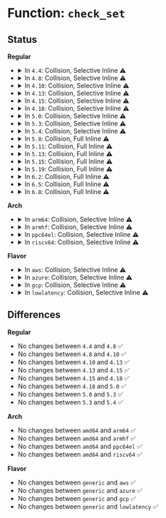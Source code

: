 # Function: <code>check_set</code>

## Status
<b>Regular</b>
<ul>
<li>
<details>
<summary>In <code>4.4</code>: Collision, Selective Inline ⚠️</summary>

```c
int check_set(const char **dest, char *src, char *name);
```

**Collision:** Static-Static Collision

**Inline:** Selective

**Transformation:** False

**Instances:**

```
In lib/dynamic_debug.c (ffffffff814146b5)
Location: lib/dynamic_debug.c:283
Inline: True
Inline callers:
  - lib/dynamic_debug.c:ddebug_exec_query
  - lib/dynamic_debug.c:ddebug_exec_query
  - lib/dynamic_debug.c:ddebug_exec_query
  - lib/dynamic_debug.c:ddebug_exec_query
```
```
In drivers/scsi/scsi_sysfs.c (ffffffff815b55f0)
Location: drivers/scsi/scsi_sysfs.c:83
Inline: True
Direct callers:
  - drivers/scsi/scsi_sysfs.c:store_scan
  - drivers/scsi/scsi_sysfs.c:store_scan
  - drivers/scsi/scsi_sysfs.c:store_scan
```
**Symbols:**

```
ffffffff815b55f0-ffffffff815b5672: check_set (STB_LOCAL)
```
</details>
</li>
<li>
<details>
<summary>In <code>4.8</code>: Collision, Selective Inline ⚠️</summary>

```c
int check_set(const char **dest, char *src, char *name);
```

**Collision:** Static-Static Collision

**Inline:** Selective

**Transformation:** False

**Instances:**

```
In lib/dynamic_debug.c (ffffffff8145c3c6)
Location: lib/dynamic_debug.c:290
Inline: True
Inline callers:
  - lib/dynamic_debug.c:ddebug_exec_query
  - lib/dynamic_debug.c:ddebug_exec_query
  - lib/dynamic_debug.c:ddebug_exec_query
  - lib/dynamic_debug.c:ddebug_exec_query
```
```
In drivers/scsi/scsi_sysfs.c (ffffffff8160dd10)
Location: drivers/scsi/scsi_sysfs.c:113
Inline: True
Direct callers:
  - drivers/scsi/scsi_sysfs.c:store_scan
  - drivers/scsi/scsi_sysfs.c:store_scan
  - drivers/scsi/scsi_sysfs.c:store_scan
```
**Symbols:**

```
ffffffff8160dd10-ffffffff8160dd92: check_set (STB_LOCAL)
```
</details>
</li>
<li>
<details>
<summary>In <code>4.10</code>: Collision, Selective Inline ⚠️</summary>

```c
int check_set(const char **dest, char *src, char *name);
```

**Collision:** Static-Static Collision

**Inline:** Selective

**Transformation:** False

**Instances:**

```
In lib/dynamic_debug.c (ffffffff8147aeb6)
Location: lib/dynamic_debug.c:290
Inline: True
Inline callers:
  - lib/dynamic_debug.c:ddebug_exec_query
  - lib/dynamic_debug.c:ddebug_exec_query
  - lib/dynamic_debug.c:ddebug_exec_query
  - lib/dynamic_debug.c:ddebug_exec_query
```
```
In drivers/scsi/scsi_sysfs.c (ffffffff8163d5b0)
Location: drivers/scsi/scsi_sysfs.c:113
Inline: True
Direct callers:
  - drivers/scsi/scsi_sysfs.c:store_scan
  - drivers/scsi/scsi_sysfs.c:store_scan
  - drivers/scsi/scsi_sysfs.c:store_scan
```
**Symbols:**

```
ffffffff8163d5b0-ffffffff8163d632: check_set (STB_LOCAL)
```
</details>
</li>
<li>
<details>
<summary>In <code>4.13</code>: Collision, Selective Inline ⚠️</summary>

```c
int check_set(const char **dest, char *src, char *name);
```

**Collision:** Static-Static Collision

**Inline:** Selective

**Transformation:** False

**Instances:**

```
In lib/dynamic_debug.c (ffffffff814841a9)
Location: lib/dynamic_debug.c:290
Inline: True
Inline callers:
  - lib/dynamic_debug.c:ddebug_exec_query
  - lib/dynamic_debug.c:ddebug_exec_query
  - lib/dynamic_debug.c:ddebug_exec_query
  - lib/dynamic_debug.c:ddebug_exec_query
```
```
In drivers/scsi/scsi_sysfs.c (ffffffff81652010)
Location: drivers/scsi/scsi_sysfs.c:113
Inline: True
Direct callers:
  - drivers/scsi/scsi_sysfs.c:store_scan
  - drivers/scsi/scsi_sysfs.c:store_scan
  - drivers/scsi/scsi_sysfs.c:store_scan
```
**Symbols:**

```
ffffffff81652010-ffffffff81652092: check_set (STB_LOCAL)
```
</details>
</li>
<li>
<details>
<summary>In <code>4.15</code>: Collision, Selective Inline ⚠️</summary>

```c
int check_set(const char **dest, char *src, char *name);
```

**Collision:** Static-Static Collision

**Inline:** Selective

**Transformation:** False

**Instances:**

```
In lib/dynamic_debug.c (ffffffff814c01e9)
Location: lib/dynamic_debug.c:290
Inline: True
Inline callers:
  - lib/dynamic_debug.c:ddebug_exec_query
  - lib/dynamic_debug.c:ddebug_exec_query
  - lib/dynamic_debug.c:ddebug_exec_query
  - lib/dynamic_debug.c:ddebug_exec_query
```
```
In drivers/scsi/scsi_sysfs.c (ffffffff816bb430)
Location: drivers/scsi/scsi_sysfs.c:114
Inline: True
Direct callers:
  - drivers/scsi/scsi_sysfs.c:store_scan
  - drivers/scsi/scsi_sysfs.c:store_scan
  - drivers/scsi/scsi_sysfs.c:store_scan
```
**Symbols:**

```
ffffffff816bb430-ffffffff816bb4b2: check_set (STB_LOCAL)
```
</details>
</li>
<li>
<details>
<summary>In <code>4.18</code>: Collision, Selective Inline ⚠️</summary>

```c
int check_set(const char **dest, char *src, char *name);
```

**Collision:** Static-Static Collision

**Inline:** Selective

**Transformation:** False

**Instances:**

```
In lib/dynamic_debug.c (ffffffff814f1253)
Location: lib/dynamic_debug.c:290
Inline: True
Inline callers:
  - lib/dynamic_debug.c:ddebug_exec_query
  - lib/dynamic_debug.c:ddebug_exec_query
  - lib/dynamic_debug.c:ddebug_exec_query
  - lib/dynamic_debug.c:ddebug_exec_query
```
```
In drivers/scsi/scsi_sysfs.c (ffffffff816f7840)
Location: drivers/scsi/scsi_sysfs.c:114
Inline: True
Direct callers:
  - drivers/scsi/scsi_sysfs.c:store_scan
  - drivers/scsi/scsi_sysfs.c:store_scan
  - drivers/scsi/scsi_sysfs.c:store_scan
```
**Symbols:**

```
ffffffff816f7840-ffffffff816f78bf: check_set (STB_LOCAL)
```
</details>
</li>
<li>
<details>
<summary>In <code>5.0</code>: Collision, Selective Inline ⚠️</summary>

```c
int check_set(const char **dest, char *src, char *name);
```

**Collision:** Static-Static Collision

**Inline:** Selective

**Transformation:** False

**Instances:**

```
In lib/dynamic_debug.c (ffffffff81504f90)
Location: lib/dynamic_debug.c:290
Inline: True
Inline callers:
  - lib/dynamic_debug.c:ddebug_exec_query
  - lib/dynamic_debug.c:ddebug_exec_query
  - lib/dynamic_debug.c:ddebug_exec_query
  - lib/dynamic_debug.c:ddebug_exec_query
```
```
In drivers/scsi/scsi_sysfs.c (ffffffff8171a210)
Location: drivers/scsi/scsi_sysfs.c:114
Inline: True
Direct callers:
  - drivers/scsi/scsi_sysfs.c:store_scan
  - drivers/scsi/scsi_sysfs.c:store_scan
  - drivers/scsi/scsi_sysfs.c:store_scan
```
**Symbols:**

```
ffffffff8171a210-ffffffff8171a28f: check_set (STB_LOCAL)
```
</details>
</li>
<li>
<details>
<summary>In <code>5.3</code>: Collision, Selective Inline ⚠️</summary>

```c
int check_set(const char **dest, char *src, char *name);
```

**Collision:** Static-Static Collision

**Inline:** Selective

**Transformation:** False

**Instances:**

```
In lib/dynamic_debug.c (ffffffff81532fce)
Location: lib/dynamic_debug.c:292
Inline: True
Inline callers:
  - lib/dynamic_debug.c:ddebug_exec_query
  - lib/dynamic_debug.c:ddebug_exec_query
  - lib/dynamic_debug.c:ddebug_exec_query
  - lib/dynamic_debug.c:ddebug_exec_query
```
```
In drivers/scsi/scsi_sysfs.c (ffffffff81755930)
Location: drivers/scsi/scsi_sysfs.c:115
Inline: True
Direct callers:
  - drivers/scsi/scsi_sysfs.c:store_scan
  - drivers/scsi/scsi_sysfs.c:store_scan
  - drivers/scsi/scsi_sysfs.c:store_scan
```
**Symbols:**

```
ffffffff81755930-ffffffff8175599f: check_set (STB_LOCAL)
```
</details>
</li>
<li>
<details>
<summary>In <code>5.4</code>: Collision, Selective Inline ⚠️</summary>

```c
int check_set(const char **dest, char *src, char *name);
```

**Collision:** Static-Static Collision

**Inline:** Selective

**Transformation:** False

**Instances:**

```
In lib/dynamic_debug.c (ffffffff81553e0e)
Location: lib/dynamic_debug.c:292
Inline: True
Inline callers:
  - lib/dynamic_debug.c:ddebug_exec_query
  - lib/dynamic_debug.c:ddebug_exec_query
  - lib/dynamic_debug.c:ddebug_exec_query
  - lib/dynamic_debug.c:ddebug_exec_query
```
```
In drivers/scsi/scsi_sysfs.c (ffffffff81779bb0)
Location: drivers/scsi/scsi_sysfs.c:115
Inline: True
Direct callers:
  - drivers/scsi/scsi_sysfs.c:store_scan
  - drivers/scsi/scsi_sysfs.c:store_scan
  - drivers/scsi/scsi_sysfs.c:store_scan
```
**Symbols:**

```
ffffffff81779bb0-ffffffff81779c1f: check_set (STB_LOCAL)
```
</details>
</li>
<li>
<details>
<summary>In <code>5.8</code>: Collision, Full Inline ⚠️</summary>

**Collision:** Static-Static Collision

**Inline:** Full

**Transformation:** False

**Instances:**

```
In lib/dynamic_debug.c (ffffffff815dd413)
Location: lib/dynamic_debug.c:291
Inline: True
Inline callers:
  - lib/dynamic_debug.c:ddebug_parse_query
  - lib/dynamic_debug.c:ddebug_parse_query
  - lib/dynamic_debug.c:ddebug_parse_query
  - lib/dynamic_debug.c:ddebug_parse_query
```
```
In drivers/scsi/scsi_sysfs.c (ffffffff8183cc9c)
Location: drivers/scsi/scsi_sysfs.c:115
Inline: True
Inline callers:
  - drivers/scsi/scsi_sysfs.c:scsi_scan
  - drivers/scsi/scsi_sysfs.c:scsi_scan
  - drivers/scsi/scsi_sysfs.c:scsi_scan
  - drivers/scsi/scsi_sysfs.c:scsi_scan
  - drivers/scsi/scsi_sysfs.c:scsi_scan
  - drivers/scsi/scsi_sysfs.c:scsi_scan
```
</details>
</li>
<li>
<details>
<summary>In <code>5.11</code>: Collision, Full Inline ⚠️</summary>

**Collision:** Static-Static Collision

**Inline:** Full

**Transformation:** False

**Instances:**

```
In lib/dynamic_debug.c (ffffffff815faf7d)
Location: lib/dynamic_debug.c:341
Inline: True
Inline callers:
  - lib/dynamic_debug.c:ddebug_parse_query
  - lib/dynamic_debug.c:ddebug_parse_query
  - lib/dynamic_debug.c:ddebug_parse_query
  - lib/dynamic_debug.c:ddebug_parse_query
  - lib/dynamic_debug.c:ddebug_parse_query
```
```
In drivers/scsi/scsi_sysfs.c (ffffffff8184d49c)
Location: drivers/scsi/scsi_sysfs.c:115
Inline: True
Inline callers:
  - drivers/scsi/scsi_sysfs.c:scsi_scan
  - drivers/scsi/scsi_sysfs.c:scsi_scan
  - drivers/scsi/scsi_sysfs.c:scsi_scan
  - drivers/scsi/scsi_sysfs.c:scsi_scan
  - drivers/scsi/scsi_sysfs.c:scsi_scan
  - drivers/scsi/scsi_sysfs.c:scsi_scan
```
</details>
</li>
<li>
<details>
<summary>In <code>5.13</code>: Collision, Full Inline ⚠️</summary>

**Collision:** Static-Static Collision

**Inline:** Full

**Transformation:** False

**Instances:**

```
In lib/dynamic_debug.c (ffffffff815ddc04)
Location: lib/dynamic_debug.c:341
Inline: True
Inline callers:
  - lib/dynamic_debug.c:ddebug_parse_query
  - lib/dynamic_debug.c:ddebug_parse_query
  - lib/dynamic_debug.c:ddebug_parse_query
  - lib/dynamic_debug.c:ddebug_parse_query
  - lib/dynamic_debug.c:ddebug_parse_query
```
```
In drivers/scsi/scsi_sysfs.c (ffffffff8183096f)
Location: drivers/scsi/scsi_sysfs.c:115
Inline: True
Inline callers:
  - drivers/scsi/scsi_sysfs.c:store_scan
  - drivers/scsi/scsi_sysfs.c:store_scan
  - drivers/scsi/scsi_sysfs.c:store_scan
  - drivers/scsi/scsi_sysfs.c:store_scan
  - drivers/scsi/scsi_sysfs.c:store_scan
  - drivers/scsi/scsi_sysfs.c:store_scan
```
</details>
</li>
<li>
<details>
<summary>In <code>5.15</code>: Collision, Full Inline ⚠️</summary>

**Collision:** Static-Static Collision

**Inline:** Full

**Transformation:** False

**Instances:**

```
In lib/dynamic_debug.c (ffffffff81649064)
Location: lib/dynamic_debug.c:341
Inline: True
Inline callers:
  - lib/dynamic_debug.c:ddebug_parse_query
  - lib/dynamic_debug.c:ddebug_parse_query
  - lib/dynamic_debug.c:ddebug_parse_query
  - lib/dynamic_debug.c:ddebug_parse_query
  - lib/dynamic_debug.c:ddebug_parse_query
```
```
In drivers/scsi/scsi_sysfs.c (ffffffff818bc93f)
Location: drivers/scsi/scsi_sysfs.c:116
Inline: True
Inline callers:
  - drivers/scsi/scsi_sysfs.c:store_scan
  - drivers/scsi/scsi_sysfs.c:store_scan
  - drivers/scsi/scsi_sysfs.c:store_scan
  - drivers/scsi/scsi_sysfs.c:store_scan
  - drivers/scsi/scsi_sysfs.c:store_scan
  - drivers/scsi/scsi_sysfs.c:store_scan
```
</details>
</li>
<li>
<details>
<summary>In <code>5.19</code>: Collision, Full Inline ⚠️</summary>

**Collision:** Static-Static Collision

**Inline:** Full

**Transformation:** False

**Instances:**

```
In lib/dynamic_debug.c (ffffffff8175fd37)
Location: lib/dynamic_debug.c:345
Inline: True
Inline callers:
  - lib/dynamic_debug.c:ddebug_parse_query
  - lib/dynamic_debug.c:ddebug_parse_query
  - lib/dynamic_debug.c:ddebug_parse_query
  - lib/dynamic_debug.c:ddebug_parse_query
  - lib/dynamic_debug.c:ddebug_parse_query
```
```
In drivers/scsi/scsi_sysfs.c (ffffffff81a08b0f)
Location: drivers/scsi/scsi_sysfs.c:116
Inline: True
Inline callers:
  - drivers/scsi/scsi_sysfs.c:store_scan
  - drivers/scsi/scsi_sysfs.c:store_scan
  - drivers/scsi/scsi_sysfs.c:store_scan
```
</details>
</li>
<li>
<details>
<summary>In <code>6.2</code>: Collision, Full Inline ⚠️</summary>

**Collision:** Static-Static Collision

**Inline:** Full

**Transformation:** False

**Instances:**

```
In lib/dynamic_debug.c (ffffffff8188da51)
Location: lib/dynamic_debug.c:383
Inline: True
Inline callers:
  - lib/dynamic_debug.c:ddebug_parse_query
  - lib/dynamic_debug.c:ddebug_parse_query
  - lib/dynamic_debug.c:ddebug_parse_query
  - lib/dynamic_debug.c:ddebug_parse_query
  - lib/dynamic_debug.c:ddebug_parse_query
  - lib/dynamic_debug.c:ddebug_parse_query
```
```
In drivers/scsi/scsi_sysfs.c (ffffffff81b87e8f)
Location: drivers/scsi/scsi_sysfs.c:116
Inline: True
Inline callers:
  - drivers/scsi/scsi_sysfs.c:store_scan
  - drivers/scsi/scsi_sysfs.c:store_scan
  - drivers/scsi/scsi_sysfs.c:store_scan
```
</details>
</li>
<li>
<details>
<summary>In <code>6.5</code>: Collision, Full Inline ⚠️</summary>

**Collision:** Static-Static Collision

**Inline:** Full

**Transformation:** False

**Instances:**

```
In lib/dynamic_debug.c (ffffffff818cffd1)
Location: lib/dynamic_debug.c:383
Inline: True
Inline callers:
  - lib/dynamic_debug.c:ddebug_parse_query
  - lib/dynamic_debug.c:ddebug_parse_query
  - lib/dynamic_debug.c:ddebug_parse_query
  - lib/dynamic_debug.c:ddebug_parse_query
  - lib/dynamic_debug.c:ddebug_parse_query
  - lib/dynamic_debug.c:ddebug_parse_query
```
```
In drivers/scsi/scsi_sysfs.c (ffffffff81bdbd7f)
Location: drivers/scsi/scsi_sysfs.c:116
Inline: True
Inline callers:
  - drivers/scsi/scsi_sysfs.c:store_scan
  - drivers/scsi/scsi_sysfs.c:store_scan
  - drivers/scsi/scsi_sysfs.c:store_scan
```
</details>
</li>
<li>
<details>
<summary>In <code>6.8</code>: Collision, Full Inline ⚠️</summary>

**Collision:** Static-Static Collision

**Inline:** Full

**Transformation:** False

**Instances:**

```
In lib/dynamic_debug.c (ffffffff81921fb1)
Location: lib/dynamic_debug.c:384
Inline: True
Inline callers:
  - lib/dynamic_debug.c:ddebug_parse_query
  - lib/dynamic_debug.c:ddebug_parse_query
  - lib/dynamic_debug.c:ddebug_parse_query
  - lib/dynamic_debug.c:ddebug_parse_query
  - lib/dynamic_debug.c:ddebug_parse_query
  - lib/dynamic_debug.c:ddebug_parse_query
```
```
In drivers/scsi/scsi_sysfs.c (ffffffff81c30aaf)
Location: drivers/scsi/scsi_sysfs.c:116
Inline: True
Inline callers:
  - drivers/scsi/scsi_sysfs.c:store_scan
  - drivers/scsi/scsi_sysfs.c:store_scan
  - drivers/scsi/scsi_sysfs.c:store_scan
```
</details>
</li>
</ul>
<b>Arch</b>
<ul>
<li>
<details>
<summary>In <code>arm64</code>: Collision, Selective Inline ⚠️</summary>

```c
int check_set(const char **dest, char *src, char *name);
```

**Collision:** Static-Static Collision

**Inline:** Selective

**Transformation:** False

**Instances:**

```
In lib/dynamic_debug.c (ffff80001066030c)
Location: lib/dynamic_debug.c:292
Inline: True
Inline callers:
  - lib/dynamic_debug.c:ddebug_exec_query
  - lib/dynamic_debug.c:ddebug_exec_query
  - lib/dynamic_debug.c:ddebug_exec_query
  - lib/dynamic_debug.c:ddebug_exec_query
```
```
In drivers/scsi/scsi_sysfs.c (ffff80001097ea50)
Location: drivers/scsi/scsi_sysfs.c:115
Inline: True
Direct callers:
  - drivers/scsi/scsi_sysfs.c:store_scan
  - drivers/scsi/scsi_sysfs.c:store_scan
  - drivers/scsi/scsi_sysfs.c:store_scan
```
**Symbols:**

```
ffff80001097ea50-ffff80001097eaec: check_set (STB_LOCAL)
```
</details>
</li>
<li>
<details>
<summary>In <code>armhf</code>: Collision, Selective Inline ⚠️</summary>

```c
int check_set(const char **dest, char *src, char *name);
```

**Collision:** Static-Static Collision

**Inline:** Selective

**Transformation:** False

**Instances:**

```
In lib/dynamic_debug.c (c08094cc)
Location: lib/dynamic_debug.c:292
Inline: True
Inline callers:
  - lib/dynamic_debug.c:ddebug_exec_queries
  - lib/dynamic_debug.c:ddebug_exec_queries
  - lib/dynamic_debug.c:ddebug_exec_queries
  - lib/dynamic_debug.c:ddebug_exec_queries
```
```
In drivers/scsi/scsi_sysfs.c (c0a52064)
Location: drivers/scsi/scsi_sysfs.c:115
Inline: True
Direct callers:
  - drivers/scsi/scsi_sysfs.c:store_scan
  - drivers/scsi/scsi_sysfs.c:store_scan
  - drivers/scsi/scsi_sysfs.c:store_scan
```
**Symbols:**

```
c0a52064-c0a52104: check_set (STB_LOCAL)
```
</details>
</li>
<li>
<details>
<summary>In <code>ppc64el</code>: Collision, Selective Inline ⚠️</summary>

```c
int check_set(const char **dest, char *src, char *name);
```

**Collision:** Static-Static Collision

**Inline:** Selective

**Transformation:** False

**Instances:**

```
In lib/dynamic_debug.c (c000000000813728)
Location: lib/dynamic_debug.c:292
Inline: True
Inline callers:
  - lib/dynamic_debug.c:ddebug_exec_query
  - lib/dynamic_debug.c:ddebug_exec_query
  - lib/dynamic_debug.c:ddebug_exec_query
  - lib/dynamic_debug.c:ddebug_exec_query
```
```
In drivers/scsi/scsi_sysfs.c (c000000000a3ab20)
Location: drivers/scsi/scsi_sysfs.c:115
Inline: True
Direct callers:
  - drivers/scsi/scsi_sysfs.c:store_scan
  - drivers/scsi/scsi_sysfs.c:store_scan
  - drivers/scsi/scsi_sysfs.c:store_scan
```
**Symbols:**

```
c000000000a3ab20-c000000000a3abe0: check_set (STB_LOCAL)
```
</details>
</li>
<li>
<details>
<summary>In <code>riscv64</code>: Collision, Selective Inline ⚠️</summary>

```c
int check_set(const char **dest, char *src, char *name);
```

**Collision:** Static-Static Collision

**Inline:** Selective

**Transformation:** False

**Instances:**

```
In lib/dynamic_debug.c (ffffffe00048d074)
Location: lib/dynamic_debug.c:292
Inline: True
Inline callers:
  - lib/dynamic_debug.c:ddebug_exec_query
  - lib/dynamic_debug.c:ddebug_exec_query
  - lib/dynamic_debug.c:ddebug_exec_query
  - lib/dynamic_debug.c:ddebug_exec_query
```
```
In drivers/scsi/scsi_sysfs.c (ffffffe0005e5508)
Location: drivers/scsi/scsi_sysfs.c:115
Inline: True
Direct callers:
  - drivers/scsi/scsi_sysfs.c:store_scan
  - drivers/scsi/scsi_sysfs.c:store_scan
  - drivers/scsi/scsi_sysfs.c:store_scan
```
**Symbols:**

```
ffffffe0005e5508-ffffffe0005e5570: check_set (STB_LOCAL)
```
</details>
</li>
</ul>
<b>Flavor</b>
<ul>
<li>
<details>
<summary>In <code>aws</code>: Collision, Selective Inline ⚠️</summary>

```c
int check_set(const char **dest, char *src, char *name);
```

**Collision:** Static-Static Collision

**Inline:** Selective

**Transformation:** False

**Instances:**

```
In lib/dynamic_debug.c (ffffffff8154c3ee)
Location: lib/dynamic_debug.c:292
Inline: True
Inline callers:
  - lib/dynamic_debug.c:ddebug_exec_query
  - lib/dynamic_debug.c:ddebug_exec_query
  - lib/dynamic_debug.c:ddebug_exec_query
  - lib/dynamic_debug.c:ddebug_exec_query
```
```
In drivers/scsi/scsi_sysfs.c (ffffffff8172e2a0)
Location: drivers/scsi/scsi_sysfs.c:115
Inline: True
Direct callers:
  - drivers/scsi/scsi_sysfs.c:store_scan
  - drivers/scsi/scsi_sysfs.c:store_scan
  - drivers/scsi/scsi_sysfs.c:store_scan
```
**Symbols:**

```
ffffffff8172e2a0-ffffffff8172e30f: check_set (STB_LOCAL)
```
</details>
</li>
<li>
<details>
<summary>In <code>azure</code>: Collision, Selective Inline ⚠️</summary>

```c
int check_set(const char **dest, char *src, char *name);
```

**Collision:** Static-Static Collision

**Inline:** Selective

**Transformation:** False

**Instances:**

```
In lib/dynamic_debug.c (ffffffff8153c6ce)
Location: lib/dynamic_debug.c:292
Inline: True
Inline callers:
  - lib/dynamic_debug.c:ddebug_exec_query
  - lib/dynamic_debug.c:ddebug_exec_query
  - lib/dynamic_debug.c:ddebug_exec_query
  - lib/dynamic_debug.c:ddebug_exec_query
```
```
In drivers/scsi/scsi_sysfs.c (ffffffff817076c0)
Location: drivers/scsi/scsi_sysfs.c:115
Inline: True
Direct callers:
  - drivers/scsi/scsi_sysfs.c:store_scan
  - drivers/scsi/scsi_sysfs.c:store_scan
  - drivers/scsi/scsi_sysfs.c:store_scan
```
**Symbols:**

```
ffffffff817076c0-ffffffff8170772f: check_set (STB_LOCAL)
```
</details>
</li>
<li>
<details>
<summary>In <code>gcp</code>: Collision, Selective Inline ⚠️</summary>

```c
int check_set(const char **dest, char *src, char *name);
```

**Collision:** Static-Static Collision

**Inline:** Selective

**Transformation:** False

**Instances:**

```
In lib/dynamic_debug.c (ffffffff8154812e)
Location: lib/dynamic_debug.c:292
Inline: True
Inline callers:
  - lib/dynamic_debug.c:ddebug_exec_query
  - lib/dynamic_debug.c:ddebug_exec_query
  - lib/dynamic_debug.c:ddebug_exec_query
  - lib/dynamic_debug.c:ddebug_exec_query
```
```
In drivers/scsi/scsi_sysfs.c (ffffffff8176d070)
Location: drivers/scsi/scsi_sysfs.c:115
Inline: True
Direct callers:
  - drivers/scsi/scsi_sysfs.c:store_scan
  - drivers/scsi/scsi_sysfs.c:store_scan
  - drivers/scsi/scsi_sysfs.c:store_scan
```
**Symbols:**

```
ffffffff8176d070-ffffffff8176d0df: check_set (STB_LOCAL)
```
</details>
</li>
<li>
<details>
<summary>In <code>lowlatency</code>: Collision, Selective Inline ⚠️</summary>

```c
int check_set(const char **dest, char *src, char *name);
```

**Collision:** Static-Static Collision

**Inline:** Selective

**Transformation:** False

**Instances:**

```
In lib/dynamic_debug.c (ffffffff81561f7e)
Location: lib/dynamic_debug.c:292
Inline: True
Inline callers:
  - lib/dynamic_debug.c:ddebug_exec_query
  - lib/dynamic_debug.c:ddebug_exec_query
  - lib/dynamic_debug.c:ddebug_exec_query
  - lib/dynamic_debug.c:ddebug_exec_query
```
```
In drivers/scsi/scsi_sysfs.c (ffffffff81788810)
Location: drivers/scsi/scsi_sysfs.c:115
Inline: True
Direct callers:
  - drivers/scsi/scsi_sysfs.c:store_scan
  - drivers/scsi/scsi_sysfs.c:store_scan
  - drivers/scsi/scsi_sysfs.c:store_scan
```
**Symbols:**

```
ffffffff81788810-ffffffff8178887f: check_set (STB_LOCAL)
```
</details>
</li>
</ul>

## Differences
<b>Regular</b>
<ul>
<li>
No changes between <code>4.4</code> and <code>4.8</code> ✅
</li>
<li>
No changes between <code>4.8</code> and <code>4.10</code> ✅
</li>
<li>
No changes between <code>4.10</code> and <code>4.13</code> ✅
</li>
<li>
No changes between <code>4.13</code> and <code>4.15</code> ✅
</li>
<li>
No changes between <code>4.15</code> and <code>4.18</code> ✅
</li>
<li>
No changes between <code>4.18</code> and <code>5.0</code> ✅
</li>
<li>
No changes between <code>5.0</code> and <code>5.3</code> ✅
</li>
<li>
No changes between <code>5.3</code> and <code>5.4</code> ✅
</li>
</ul>
<b>Arch</b>
<ul>
<li>
No changes between <code>amd64</code> and <code>arm64</code> ✅
</li>
<li>
No changes between <code>amd64</code> and <code>armhf</code> ✅
</li>
<li>
No changes between <code>amd64</code> and <code>ppc64el</code> ✅
</li>
<li>
No changes between <code>amd64</code> and <code>riscv64</code> ✅
</li>
</ul>
<b>Flavor</b>
<ul>
<li>
No changes between <code>generic</code> and <code>aws</code> ✅
</li>
<li>
No changes between <code>generic</code> and <code>azure</code> ✅
</li>
<li>
No changes between <code>generic</code> and <code>gcp</code> ✅
</li>
<li>
No changes between <code>generic</code> and <code>lowlatency</code> ✅
</li>
</ul>
